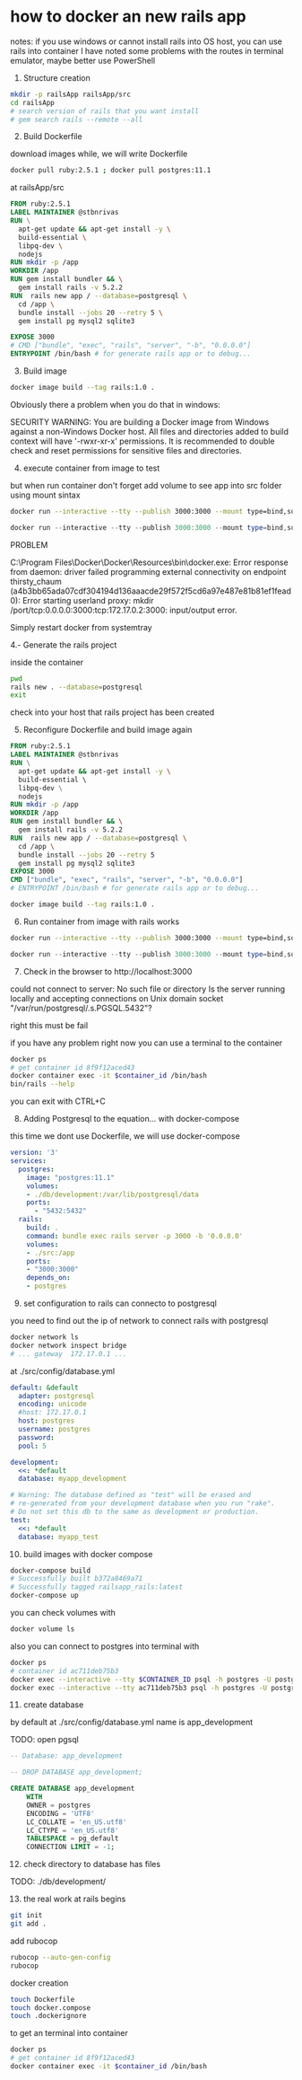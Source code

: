# how to docker an new rails app

notes:
if you use windows or cannot install rails into OS host, you can use rails into container
I have noted some problems with the routes in terminal emulator, maybe better use PowerShell



1. Structure creation

```bash
mkdir -p railsApp railsApp/src
cd railsApp
# search version of rails that you want install
# gem search rails --remote --all
```

2. Build Dockerfile

download images while, we will write Dockerfile

```bash
docker pull ruby:2.5.1 ; docker pull postgres:11.1
```

at railsApp/src

```Dockerfile
FROM ruby:2.5.1
LABEL MAINTAINER @stbnrivas
RUN \
  apt-get update && apt-get install -y \
  build-essential \
  libpq-dev \
  nodejs
RUN mkdir -p /app
WORKDIR /app
RUN gem install bundler && \
  gem install rails -v 5.2.2
RUN  rails new app / --database=postgresql \
  cd /app \
  bundle install --jobs 20 --retry 5 \
  gem install pg mysql2 sqlite3

EXPOSE 3000
# CMD ["bundle", "exec", "rails", "server", "-b", "0.0.0.0"]
ENTRYPOINT /bin/bash # for generate rails app or to debug...
```

3. Build image

```bash
docker image build --tag rails:1.0 .
```

Obviously there a problem when you do that in windows:

SECURITY WARNING: You are building a Docker image from Windows against a non-Windows Docker host. All files and directories added to build context will have '-rwxr-xr-x' permissions. It is recommended to double check and reset permissions for sensitive files and directories.

4. execute container from image to test

but when run container don't forget add volume to see app into src folder using mount sintax

```bash
docker run --interactive --tty --publish 3000:3000 --mount type=bind,source=$(pwd)/src,destination=/app rails:1.0
```

```powershell
docker run --interactive --tty --publish 3000:3000 --mount type=bind,source=${PWD}\\src,destination=/app rails:1.0
```

PROBLEM 

C:\Program Files\Docker\Docker\Resources\bin\docker.exe: Error response from daemon: driver failed programming external connectivity on endpoint thirsty_chaum (a4b3bb65ada07cdf304194d136aaacde29f572f5cd6a97e487e81b81ef1fead0): Error starting userland proxy: mkdir /port/tcp:0.0.0.0:3000:tcp:172.17.0.2:3000: input/output error.

Simply restart docker from systemtray


4.- Generate the rails project

inside the container 

```bash
pwd
rails new . --database=postgresql
exit
```

check into your host that rails project has been created

5. Reconfigure Dockerfile and build image again


```Dockerfile
FROM ruby:2.5.1
LABEL MAINTAINER @stbnrivas
RUN \
  apt-get update && apt-get install -y \ 
  build-essential \ 
  libpq-dev \
  nodejs
RUN mkdir -p /app 
WORKDIR /app
RUN gem install bundler && \
  gem install rails -v 5.2.2
RUN  rails new app / --database=postgresql \
  cd /app \
  bundle install --jobs 20 --retry 5
  gem install pg mysql2 sqlite3
EXPOSE 3000
CMD ["bundle", "exec", "rails", "server", "-b", "0.0.0.0"]
# ENTRYPOINT /bin/bash # for generate rails app or to debug...
```


```bash
docker image build --tag rails:1.0 .
```


6. Run container from image with rails works


```bash
docker run --interactive --tty --publish 3000:3000 --mount type=bind,source=$(pwd)/src,destination=/app rails:1.0
```

```powershell
docker run --interactive --tty --publish 3000:3000 --mount type=bind,source=${PWD}\\src,destination=/app rails:1.0
```

7. Check in the browser to http://localhost:3000

could not connect to server: No such file or directory Is the server running locally and accepting connections on Unix domain socket "/var/run/postgresql/.s.PGSQL.5432"?

right this must be fail


if you have any problem right now you can use a terminal to the container

```bash
docker ps
# get container id 8f9f12aced43
docker container exec -it $container_id /bin/bash
bin/rails --help
```

you can exit with CTRL+C



8. Adding Postgresql to the equation... with docker-compose

this time we dont use Dockerfile, we will use docker-compose



```yml
version: '3'
services:
  postgres:
    image: "postgres:11.1"
    volumes:
    - ./db/development:/var/lib/postgresql/data
    ports:
      - "5432:5432"
  rails:
    build: .
    command: bundle exec rails server -p 3000 -b '0.0.0.0'
    volumes:
    - ./src:/app
    ports:
    - "3000:3000"
    depends_on:
    - postgres
```


9. set configuration to rails can connecto to postgresql

you need to find out the ip of network to connect rails with postgresql

```bash
docker network ls
docker network inspect bridge
# ... gateway  172.17.0.1 ...
```

at ./src/config/database.yml

```yml
default: &default
  adapter: postgresql
  encoding: unicode  
  #host: 172.17.0.1
  host: postgres
  username: postgres
  password:
  pool: 5

development:
  <<: *default
  database: myapp_development

# Warning: The database defined as "test" will be erased and
# re-generated from your development database when you run "rake".
# Do not set this db to the same as development or production.
test:
  <<: *default
  database: myapp_test
```


10. build images with docker compose


```bash
docker-compose build
# Successfully built b372a8469a71
# Successfully tagged railsapp_rails:latest
docker-compose up
```

you can check volumes with 

```bash
docker volume ls
```

also you can connect to postgres into terminal with

```bash
docker ps
# container id ac711deb75b3
docker exec --interactive --tty $CONTAINER_ID psql -h postgres -U postgres
docker exec --interactive --tty ac711deb75b3 psql -h postgres -U postgres
```


11. create database

by default at ./src/config/database.yml name is app_development

TODO: open pgsql

```sql
-- Database: app_development

-- DROP DATABASE app_development;

CREATE DATABASE app_development
    WITH
    OWNER = postgres
    ENCODING = 'UTF8'
    LC_COLLATE = 'en_US.utf8'
    LC_CTYPE = 'en_US.utf8'
    TABLESPACE = pg_default
    CONNECTION LIMIT = -1;
```



12. check directory to database has files

TODO: ./db/development/



13. the real work at rails begins


```bash
git init
git add .

```

add rubocop
```bash
rubocop --auto-gen-config
rubocop
```

docker creation
```bash
touch Dockerfile
touch docker.compose
touch .dockerignore
```




to get an terminal into container

```bash
docker ps
# get container id 8f9f12aced43
docker container exec -it $container_id /bin/bash
```




